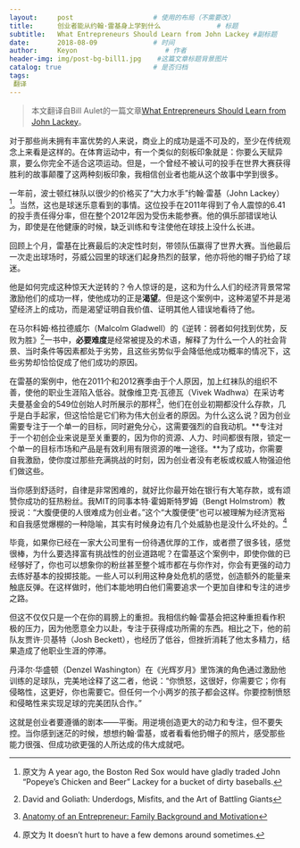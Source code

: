```yaml
---
layout:     post                    # 使用的布局（不需要改）
title:      创业者能从约翰·雷基身上学到什么              # 标题 
subtitle:   What Entrepreneurs Should Learn from John Lackey #副标题
date:       2018-08-09              # 时间
author:     Keyon                      # 作者
header-img: img/post-bg-bill1.jpg    #这篇文章标题背景图片
catalog: true                       # 是否归档
tags:
 翻译
---
```


> 本文翻译自Bill Aulet的一篇文章[What Entrepreneurs Should Learn from John Lackey](https://www.xconomy.com/boston/2013/11/25/entrepreneurs-learn-john-lackey/)。

对于那些尚未拥有丰富优势的人来说，商业上的成功是遥不可及的，至少在传统观念上来看是这样的。在体育运动中，有一个类似的刻板印象就是：你要么天赋异禀，要么你完全不适合这项运动。但是，一个曾经不被认可的投手在世界大赛获得胜利的故事颠覆了这两种刻板印象，我相信创业者也能从这个故事中学到很多。

一年前，波士顿红袜队以很少的价格买了“大力水手”约翰·雷基（John Lackey）[^1]。当然，这也是球迷乐意看到的事情。这位投手在2011年得到了令人震惊的6.41的投手责任得分率，但在整个2012年因为受伤未能参赛。他的俱乐部错误地认为，即使是在他健康的时候，缺乏训练和专注使他在球技上没什么长进。

[^1]: 原文为 A year ago, the Boston Red Sox would have gladly traded John “Popeye’s Chicken and Beer” Lackey for a bucket of dirty baseballs.

回顾上个月，雷基在比赛最后的决定性时刻，带领队伍赢得了世界大赛。当他最后一次走出球场时，芬威公园里的球迷们起身热烈的鼓掌，他亦将他的帽子扔给了球迷。

他是如何完成这种惊天大逆转的？令人惊讶的是，这和为什么人们的经济背景常常激励他们的成功一样，使他成功的正是**渴望**。但是这个案例中，这种渴望不并是渴望经济上的成功，而是渴望证明自我价值、证明其他人错误地看待了他。

在马尔科姆·格拉德威尓（Malcolm Gladwell）的《逆转：弱者如何找到优势，反败为胜》[^2]一书中，**必要难度**是经常被提及的术语，解释了为什么一个人的社会背景、当时条件等因素都处于劣势，且这些劣势似乎会降低他成功概率的情况下，这些劣势却恰恰促成了他们成功的原因。

[^2]: David and Goliath: Underdogs, Misfits, and the Art of Battling Giants

在雷基的案例中，他在2011个和2012赛季由于个人原因，加上红袜队的组织不善，使他的职业生涯陷入低谷。就像维卫克·瓦德瓦（Vivek Wadhwa）在采访考夫曼基金会的549位创始人时所展示的那样[^3]，他们在创业初期都没什么存款，几乎是白手起家，但这恰恰是它们称为伟大创业者的原因。为什么这么说？因为创业需要专注于一个单一的目标，同时避免分心，这需要强烈的自我动机。**专注对于一个初创企业来说是至关重要的，因为你的资源、人力、时间都很有限，锁定一个单一的目标市场和产品是有效利用有限资源的唯一途径。**为了成功，你需要自我激励，使你度过那些充满挑战的时刻，因为创业者没有老板或权威人物强迫他们做这些。

[^3]: [Anatomy of an Entrepreneur: Family Background and Motivation](https://papers.ssrn.com/sol3/papers.cfm?abstract_id=1431263)

当你感到舒适时，自律是非常困难的，就好比你最开始在银行有大笔存款，或有颂赞你成功的狂热粉丝。我MIT的同事本特·霍姆斯特罗姆（Bengt Holmstrom）教授说：“大腹便便的人很难成为创业者。”这个“大腹便便”也可以被理解为经济宽裕和自我感觉爆棚的一种隐喻，其实有时候身边有几个处威胁也是没什么坏处的。[^4]

[^4]: 原文为 It doesn’t hurt to have a few demons around sometimes.

毕竟，如果你已经在一家大公司里有一份待遇优厚的工作，或者攒了很多钱，感觉很棒，为什么要选择富有挑战性的创业道路呢？在雷基这个案例中，即使你做的已经够好了，你也可以想象你的粉丝甚至整个城市都在与你作对，你会有更强的动力去练好基本的投掷技能。一些人可以利用这种身处危机的感觉，创造额外的能量来触底反弹。在这样做时，他们本能地明白他们需要追求一个更加自律和专注的进步之路。

但这不仅仅只是一个在你的肩膀上的重担。我相信约翰·雷基会把这种重担看作积极的压力，因为他愿意全力以赴，专注于获得成功所需的东西。相比之下，他的前队友贾许·贝基特（Josh Beckett），也经历了低谷，但挫折消耗了他太多精力，结果造成了他职业生涯的停滞。

丹泽尔·华盛顿（Denzel Washington）在《光辉岁月》里饰演的角色通过激励他训练的足球队，完美地诠释了这二者，他说：“你愤怒，这很好，你需要它；你有侵略性，这更好，你也需要它。但任何一个小两岁的孩子都会这样。你要控制愤怒和侵略性来实现足球的完美团队合作。”

这就是创业者要遵循的剧本——平衡。用逆境创造更大的动力和专注，但不要失控。当你感到迷茫的时候，想想约翰·雷基，或者看看他扔帽子的照片，感受那些能力很强、但成功欲更强的人所达成的伟大成就吧。